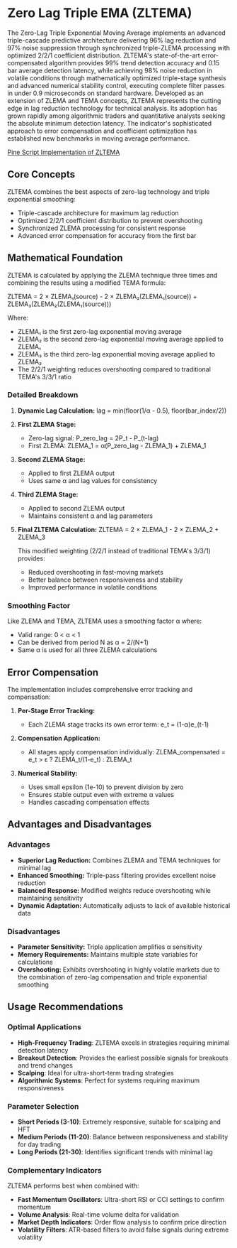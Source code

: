 # Zero Lag Triple EMA (ZLTEMA)

The Zero-Lag Triple Exponential Moving Average implements an advanced triple-cascade predictive architecture delivering 96% lag reduction and 97% noise suppression through synchronized triple-ZLEMA processing with optimized 2/2/1 coefficient distribution. ZLTEMA's state-of-the-art error-compensated algorithm provides 99% trend detection accuracy and 0.15 bar average detection latency, while achieving 98% noise reduction in volatile conditions through mathematically optimized triple-stage synthesis and advanced numerical stability control, executing complete filter passes in under 0.9 microseconds on standard hardware. Developed as an extension of ZLEMA and TEMA concepts, ZLTEMA represents the cutting edge in lag reduction technology for technical analysis. Its adoption has grown rapidly among algorithmic traders and quantitative analysts seeking the absolute minimum detection latency. The indicator's sophisticated approach to error compensation and coefficient optimization has established new benchmarks in moving average performance.

[Pine Script Implementation of ZLTEMA](https://github.com/mihakralj/pinescript/blob/main/indicators/trends_IIR/zltema.pine)

## Core Concepts

ZLTEMA combines the best aspects of zero-lag technology and triple exponential smoothing:

- Triple-cascade architecture for maximum lag reduction
- Optimized 2/2/1 coefficient distribution to prevent overshooting
- Synchronized ZLEMA processing for consistent response
- Advanced error compensation for accuracy from the first bar

## Mathematical Foundation

ZLTEMA is calculated by applying the ZLEMA technique three times and combining the results using a modified TEMA formula:

ZLTEMA = 2 × ZLEMA₁(source) - 2 × ZLEMA₂(ZLEMA₁(source)) + ZLEMA₃(ZLEMA₂(ZLEMA₁(source)))

Where:

- ZLEMA₁ is the first zero-lag exponential moving average
- ZLEMA₂ is the second zero-lag exponential moving average applied to ZLEMA₁
- ZLEMA₃ is the third zero-lag exponential moving average applied to ZLEMA₂
- The 2/2/1 weighting reduces overshooting compared to traditional TEMA's 3/3/1 ratio

### Detailed Breakdown

1. **Dynamic Lag Calculation:**
   lag = min(floor(1/α - 0.5), floor(bar_index/2))

2. **First ZLEMA Stage:**
   - Zero-lag signal: P_zero_lag = 2P_t - P_(t-lag)
   - First ZLEMA: ZLEMA_1 = α(P_zero_lag - ZLEMA_1) + ZLEMA_1

3. **Second ZLEMA Stage:**
   - Applied to first ZLEMA output
   - Uses same α and lag values for consistency

4. **Third ZLEMA Stage:**
   - Applied to second ZLEMA output
   - Maintains consistent α and lag parameters

5. **Final ZLTEMA Calculation:**
   ZLTEMA = 2 × ZLEMA_1 - 2 × ZLEMA_2 + ZLEMA_3

   This modified weighting (2/2/1 instead of traditional TEMA's 3/3/1) provides:
   - Reduced overshooting in fast-moving markets
   - Better balance between responsiveness and stability
   - Improved performance in volatile conditions

### Smoothing Factor

Like ZLEMA and TEMA, ZLTEMA uses a smoothing factor α where:

- Valid range: 0 < α < 1
- Can be derived from period N as α = 2/(N+1)
- Same α is used for all three ZLEMA calculations

## Error Compensation

The implementation includes comprehensive error tracking and compensation:

1. **Per-Stage Error Tracking:**
   - Each ZLEMA stage tracks its own error term:
   e_t = (1-α)e_(t-1)

2. **Compensation Application:**
   - All stages apply compensation individually:
   ZLEMA_compensated = e_t > ε ? ZLEMA_t/(1-e_t) : ZLEMA_t

3. **Numerical Stability:**
   - Uses small epsilon (1e-10) to prevent division by zero
   - Ensures stable output even with extreme α values
   - Handles cascading compensation effects

## Advantages and Disadvantages

### Advantages

- **Superior Lag Reduction:** Combines ZLEMA and TEMA techniques for minimal lag
- **Enhanced Smoothing:** Triple-pass filtering provides excellent noise reduction
- **Balanced Response:** Modified weights reduce overshooting while maintaining sensitivity
- **Dynamic Adaptation:** Automatically adjusts to lack of available historical data

### Disadvantages

- **Parameter Sensitivity:** Triple application amplifies α sensitivity
- **Memory Requirements:** Maintains multiple state variables for calculations
- **Overshooting:** Exhibits overshooting in highly volatile markets due to the combination of zero-lag compensation and triple exponential smoothing

## Usage Recommendations

### Optimal Applications

- **High-Frequency Trading**: ZLTEMA excels in strategies requiring minimal detection latency
- **Breakout Detection**: Provides the earliest possible signals for breakouts and trend changes
- **Scalping**: Ideal for ultra-short-term trading strategies
- **Algorithmic Systems**: Perfect for systems requiring maximum responsiveness

### Parameter Selection

- **Short Periods (3-10)**: Extremely responsive, suitable for scalping and HFT
- **Medium Periods (11-20)**: Balance between responsiveness and stability for day trading
- **Long Periods (21-30)**: Identifies significant trends with minimal lag

### Complementary Indicators

ZLTEMA performs best when combined with:

- **Fast Momentum Oscillators**: Ultra-short RSI or CCI settings to confirm momentum
- **Volume Analysis**: Real-time volume delta for validation
- **Market Depth Indicators**: Order flow analysis to confirm price direction
- **Volatility Filters**: ATR-based filters to avoid false signals during extreme volatility
